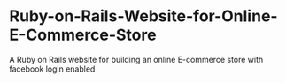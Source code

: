 # Ruby-on-Rails-Website-for-Online-E-Commerce-Store
A Ruby on Rails website for building an online E-commerce store with facebook login enabled
